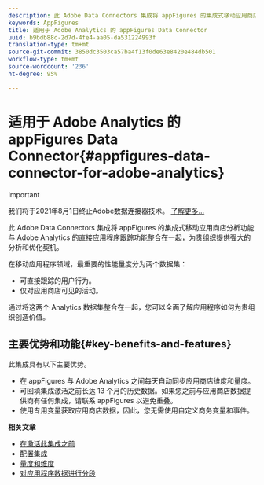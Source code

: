 ```yaml
---
description: 此 Adobe Data Connectors 集成将 appFigures 的集成式移动应用商店分析功能与 Adobe Analytics 的直接应用程序跟踪功能整合在一起，为贵组织提供强大的分析和优化契机。
keywords: AppFigures
title: 适用于 Adobe Analytics 的 appFigures Data Connector
uuid: b9bdb88c-2d7d-4fe4-aa05-da531224993f
translation-type: tm+mt
source-git-commit: 3850dc3503ca57ba4f13f0de63e8420e484db501
workflow-type: tm+mt
source-wordcount: '236'
ht-degree: 95%

---
```



# 适用于 Adobe Analytics 的 appFigures Data Connector{#appfigures-data-connector-for-adobe-analytics}

>[!IMPORTANT]
>
>我们将于2021年8月1日终止Adobe数据连接器技术。 [了解更多...](/help/import/data-connectors/data-connectors-eol.md)

此 Adobe Data Connectors 集成将 appFigures 的集成式移动应用商店分析功能与 Adobe Analytics 的直接应用程序跟踪功能整合在一起，为贵组织提供强大的分析和优化契机。

在移动应用程序领域，最重要的性能量度分为两个数据集：

* 可直接跟踪的用户行为。
* 仅对应用商店可见的活动。

通过将这两个 Analytics 数据集整合在一起，您可以全面了解应用程序如何为贵组织创造价值。

## 主要优势和功能{#key-benefits-and-features}

此集成具有以下主要优势。

* 在 appFigures 与 Adobe Analytics 之间每天自动同步应用商店维度和量度。
* 可回填集成激活之前长达 13 个月的历史数据。如果您之前与应用商店数据提供商有任何集成，请联系 appFigures 以避免重叠。
* 使用专用变量获取应用商店数据，因此，您无需使用自定义商务变量和事件。

**相关文章**

* [在激活此集成之前](appfigures-before-activation.md)
* [配置集成](t-appfigures-integration.md)
* [量度和维度](appfigures-metrics.md)
* [对应用程序数据进行分段](appfigures-segment-filter.md)
